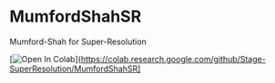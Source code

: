 # MumfordShahSR
Mumford-Shah for Super-Resolution

[![Open In Colab](https://colab.research.google.com/assets/colab-badge.svg)](https://colab.research.google.com/github/Stage-SuperResolution/MumfordShahSR]